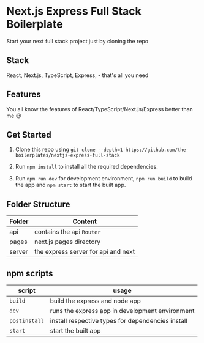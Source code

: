# Next.js Express Full Stack Boilerplate

Start your next full stack project just by cloning the repo

## Stack

React, Next.js, TypeScript, Express, - that's all you need

## Features

You all know the features of React/TypeScript/Next.js/Express better than me :wink:

## Get Started

1. Clone this repo using
   `git clone --depth=1 https://github.com/the-boilerplates/nextjs-express-full-stack`

2. Run `npm install` to install all the required dependencies.

3. Run `npm run dev` for development environment, `npm run build` to build the app and `npm start` to start the built app.

## Folder Structure

| Folder | Content                             |
| ------ | ----------------------------------- |
| api    | contains the api `Router`           |
| pages  | next.js pages directory             |
| server | the express server for api and next |

## npm scripts

| script        | usage                                             |
| ------------- | ------------------------------------------------- |
| `build`       | build the express and node app                    |
| `dev`         | runs the express app in development environment   |
| `postinstall` | install respective types for dependencies install |
| `start`       | start the built app                               |
